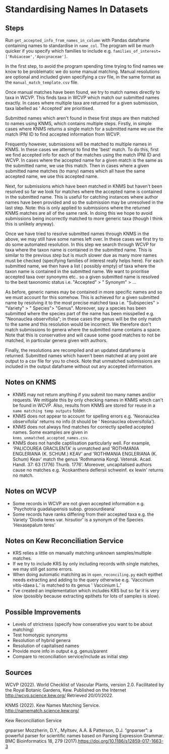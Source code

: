 # Standardising Names In Datasets

## Steps

Run `get_accepted_info_from_names_in_column` with Pandas dataframe containing names to standardise in `name_col`. The
program will be much quicker if you specify which families to include
e.g. `families_of_interest=['Rubiaceae','Apocynaceae']`.

In the first step, to avoid the program spending time trying to find names we know to be problematic we do some manual
matching. Manual resolutions are optional and included given specifying a csv file, in the same format as
the `manual_match_template.csv` file.

Once manual matches have been found, we try to match names directly to taxa in WCVP. This finds taxa in WCVP which match
our submitted names exactly. In cases where multiple taxa are returned for a given submission, taxa labelled as '
Accepted' are prioritised.

Submitted names which aren't found in these first steps are then matched to names using KNMS, which contains multiple
steps. Firstly, in simple cases where KNMS returns a single match for a submitted name we use the match IPNI ID to find
accepted information from WCVP.

Frequently however, submissions will be matched to multiple names in KNMS. In these cases we attempt to find the 'best'
match. To do this, first we find accepted info for each of the matches using the match IPNI ID and WCVP. In cases where
the accepted name for a given match is the same as the submitted name, we use this match. Then in cases where a given
submitted name matches (to many) names which all have the same accepted name, we use this accepted name.

Next, for submissions which have been matched in KNMS but haven't been resolved so far we look for matches where the
accepted name is contained in the submitted name. This is useful for catching instances where author names have been
provided and so the submission may be unresolved in the last step. Note: this is only applied to submissions where the
returned KNMS matches are all of the same rank. In doing this we hope to avoid submissions being incorrectly matched to
more generic taxa (though I think this is unlikely anyway).

Once we have tried to resolve submitted names through KNMS in the above, we may still have some names left over. In
these cases we first try to do some automated resolution. In this step we search through WCVP for taxa where the taxon
name is contained in the submitted name. This is similar to the previous step but is much slower due as many more names
must be checked (specifying families of interest really helps here). For each submitted name, we then have a list (
possibly empty) of taxa where the taxon name is contained in the submitted name. We want to prioritise accepted taxa
over synonyms etc.. so a given submitted name is resolved to the best taxonomic status i.e. "Accepted" > "
Synonym" > ...

As before, generic names may be contained in more specific names and so we must account for this somehow. This is
achieved for a given submitted name by resolving it to the most precise matched taxa i.e. "Subspecies" > "Variety" > "
Species"> "Genus". Moreover, say a species has been submitted where the species part of the name has been misspelled
e.g. "Neonauclea observifolia"; in these cases the genus will be the only match to the same and this resolution would be
incorrect. We therefore don't match submissions to genera where the submitted name contains a space. Note that this is
conservative and will cause some good matches to not be matched, in particular genera given with
authors.

Finally, the resolutions are recompiled and an updated dataframe is returned. Submitted names which haven't been matched
at any point are output to a csv file for you to check. Note that unmatched submissions are included in the output
dataframe without out any accepted information.

## Notes on KNMS

* KNMS may not return anything if you submit too many names and/or requests. We mitigate this by only checking names in
  KNMS which can't be found in WCVP. Also, results from KNMS are stored for reuse in a `name matching temp outputs`
  folder.
* KNMS does not appear to account for spelling errors e.g. 'Neonauclea observifolia' returns no info (it should be '
  Neonauclea obversifolia').
* KNMS does not always find matches for correctly spelled accepted names. Some examples are given
  in `knms_unmatched_accepted_names.csv`.
* KNMS does not handle captilisation particularly well. For example, 'PALICOUREA GRACILENTA' is unmatched and 'ROTHMANIA
  ENGLERIANA (K. SCHUM.) KEAV' and 'ROTHMANIA ENGLERIANA (K. Schum) Keav' match the genus 'Rothmannia Kongl. Vetensk.
  Acad. Handl. 37: 63 (1776) Thunb. 1776'. Moreover, uncapitalised authors cause no matches e.g. 'Acokanthera deflersii
  schweinf. ex lewin' returns no match.

## Notes on WCVP

* Some records in WCVP are not given accepted information e.g. 'Psychotria guadalupensis subsp. grosourdieana'
* Some records have ranks differing from their accepted taxa e.g. the Variety 'Diodia teres var. hirsutior' is a synonym
  of the Species 'Hexasepalum teres'

## Notes on Kew Reconciliation Service

* KRS relies a little on manually matching unknown samples/multiple matches.
* If we try to include KRS by only including records with single matches, we may still get some errors.
* When doing automatic matching as in `open_reconciling.py` each epithet needs extracting and adding to the query
  otherwise e.g. 'Vaccinium vitis-idaea L.' is matched to its genus '
  Vaccinium L.'
* I've created an implementation which includes KRS but so far it is very slow (possibly because extracting epithets for
  lots of samples is slow).

## Possible Improvements

* Levels of strictness (specify how conserative you want to be about matching)
* Test homotypic synonyms
* Resolution of hybrid genera
* Resolution of capitalised names
* Provide more info in output e.g. genus/parent
* Compare to reconciliation service/include as initial step

## Sources

WCVP (2022). World Checklist of Vascular Plants, version 2.0. Facilitated by the Royal Botanic Gardens, Kew. Published
on the Internet
http://wcvp.science.kew.org/
Retrieved 20/01/2022.

KNMS (2022). Kew Names Matching Service.
http://namematch.science.kew.org/

Kew Reconciliation Service

gnparser Mozzherin, D.Y., Myltsev, A.A. & Patterson, D.J. “gnparser”: a powerful parser for scientific names based on
Parsing Expression Grammar. BMC Bioinformatics 18, 279 (2017).https://doi.org/10.1186/s12859-017-1663-3
